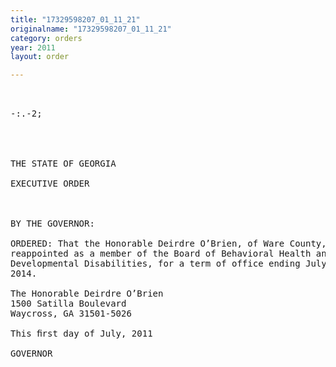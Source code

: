 ```yaml
---
title: "17329598207_01_11_21"
originalname: "17329598207_01_11_21"
category: orders
year: 2011
layout: order

---
```

<pre>
      

-:.-2; 

 
 

THE STATE OF GEORGIA

EXECUTIVE ORDER

   

BY THE GOVERNOR:

ORDERED: That the Honorable Deirdre O’Brien, of Ware County, Georgia, is
reappointed as a member of the Board of Behavioral Health and
Developmental Disabilities, for a term of office ending July 1,
2014.

The Honorable Deirdre O’Brien
1500 Satilla Boulevard
Waycross, GA 31501-5026

This ﬁrst day of July, 2011

GOVERNOR

</pre>
